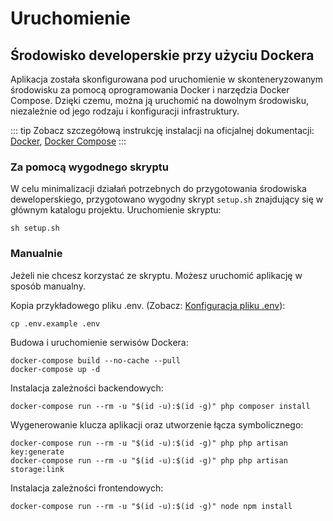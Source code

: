 # Uruchomienie

## Środowisko developerskie przy użyciu Dockera
Aplikacja została skonfigurowana pod uruchomienie w skonteneryzowanym środowisku za pomocą oprogramowania Docker i narzędzia Docker Compose. Dzięki czemu, można ją uruchomić na dowolnym środowisku, niezależnie od jego rodzaju i konfiguracji infrastruktury.

::: tip
Zobacz szczegółową instrukcję instalacji na oficjalnej dokumentacji: [Docker](https://docs.docker.com/engine/install/), [Docker Compose](https://docs.docker.com/compose/)
:::

### Za pomocą wygodnego skryptu
W celu minimalizacji działań potrzebnych do przygotowania środowiska deweloperskiego, przygotowano wygodny skrypt `setup.sh` znajdujący się w głównym katalogu projektu. Uruchomienie skryptu:
```
sh setup.sh
```

### Manualnie
Jeżeli nie chcesz korzystać ze skryptu. Możesz uruchomić aplikację w sposób manualny.


Kopia przykładowego pliku .env. (Zobacz: [Konfiguracja pliku .env](../technical/configure.html#plik-env)):
```
cp .env.example .env
```

Budowa i uruchomienie serwisów Dockera:
```
docker-compose build --no-cache --pull
docker-compose up -d
```

Instalacja zależności backendowych:
```
docker-compose run --rm -u "$(id -u):$(id -g)" php composer install
```

Wygenerowanie klucza aplikacji oraz utworzenie łącza symbolicznego:
```
docker-compose run --rm -u "$(id -u):$(id -g)" php php artisan key:generate
docker-compose run --rm -u "$(id -u):$(id -g)" php php artisan storage:link
```

Instalacja zależności frontendowych:
```
docker-compose run --rm -u "$(id -u):$(id -g)" node npm install
```